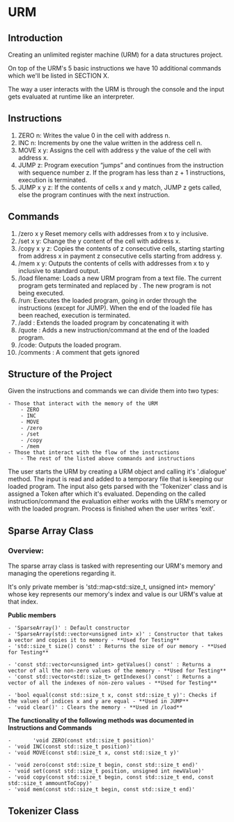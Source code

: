 # URM

## Introduction

Creating an unlimited register machine (URM) for a data structures project.

On top of the URM's 5 basic instructions we have 10 additional commands which we'll be listed in SECTION X.

The way a user interacts with the URM is through the console and the input gets evaluated at runtime like an interpreter.

## Instructions

1) ZERO n:     Writes the value 0 in the cell with address n.
2) INC n:      Increments by one the value written in the address cell n.
3) MOVE x y:   Assigns the cell with address y the value of the cell with address x.
4) JUMP z:     Program execution “jumps” and continues from the instruction with sequence number z. If the program has less than z + 1 instructions, execution is terminated.
5) JUMP x y z: If the contents of cells x and y match, JUMP z gets called, else the program continues with the next instruction.

## Commands

1)  /zero x y Reset memory cells with addresses from x to y inclusive.
2)  /set x y: Change the y content of the cell with address x.
3)  /copy x y z: Copies the contents of z consecutive cells, starting starting from address x in payment z consecutive cells starting from address y.
4)  /mem x y: Outputs the contents of cells with addresses from x to y inclusive to standard output.
5)  /load filename: Loads a new URM program from a text file. The current program gets terminated and replaced by <filename>. The new program is not being executed. 
6)  /run: Executes the loaded program, going in order through the instructions (except for JUMP). When the end of the loaded file has been reached, execution is terminated.
7)  /add <filename>: Extends the loaded program by concatenating it with <filename>
8)  /quote <string>: Adds a new instruction/command at the end of the loaded program.
9)  /code: Outputs the loaded program.
10) /comments <string>: A comment that gets ignored

## Structure of the Project

Given the instructions and commands we can divide them into two types:

    - Those that interact with the memory of the URM
        - ZERO
        - INC
        - MOVE
        - /zero
        - /set
        - /copy
        - /mem
    - Those that interact with the flow of the instructions
        - The rest of the listed above commands and instructions


The user starts the URM by creating a URM object and calling it's '.dialogue' method.
The input is read and added to a temporary file that is keeping our loaded program.
The input also gets parsed with the 'Tokenizer' class and is assigned a Token after which it's evaluated.
Depending on the called instruction/command the evaluation either works with the URM's memory or with the loaded program.
Process is finished when the user writes 'exit'.

## Sparse Array Class

### Overview:
The sparse array class is tasked with representing our URM's memory and managing the operetions regarding it.

It's only private member is 'std::map<std::size_t, unsigned int> memory' whose key represents our memory's index and value is our URM's value at that index.

**Public members**

    - 'SparseArray()' : Default constructor
    - 'SparseArray(std::vector<unsigned int> x)' : Constructor that takes a vector and copies it to memory - **Used for Testing**
    - 'std::size_t size() const' : Returns the size of our memory - **Used for Testing**

    - 'const std::vector<unsigned int> getValues() const' : Returns a vector of all the non-zero values of the memory - **Used for Testing**
    - 'const std::vector<std::size_t> getIndexes() const' : Returns a vector of all the indexes of non-zero values - **Used for Testing**

    - 'bool equal(const std::size_t x, const std::size_t y)': Checks if the values of indices x and y are equal - **Used in JUMP**
    - 'void clear()' : Clears the memory - **Used in /load**

**The functionality of the following methods was documented in Instructions and Commands**

    -       'void ZERO(const std::size_t position)'
    - 'void INC(const std::size_t position)'
    - 'void MOVE(const std::size_t x, const std::size_t y)'

    - 'void zero(const std::size_t begin, const std::size_t end)'
    - 'void set(const std::size_t position, unsigned int newValue)'
    - 'void copy(const std::size_t begin, const std::size_t end, const std::size_t ammountToCopy)'
    - 'void mem(const std::size_t begin, const std::size_t end)'

## Tokenizer Class

































